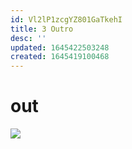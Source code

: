 ```yaml
---
id: Vl2lP1zcgYZ801GaTkehI
title: 3 Outro
desc: ''
updated: 1645422503248
created: 1645419100468
---
```

# out


![](/assets/images/2022-02-21-07-48-16.png)